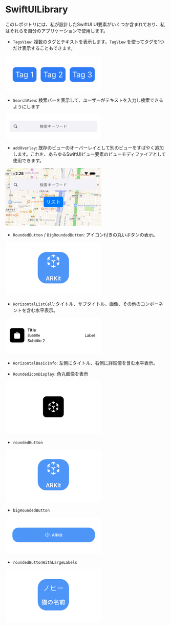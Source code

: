# SwiftUILibrary

このレポジトリには、私が設計したSwiftUI UI要素がいくつか含まれており、私はそれらを自分のアプリケーションで使用します。

- `TagsView`: 複数のタグとテキストを表示します。`TagView` を使ってタグを1つだけ表示することもできます。

<img width="300" alt="image" src="https://raw.githubusercontent.com/mszmagic/SwiftUILibrary/master/Images/TagsView.png">

- `SearchView`: 検索バーを表示して、ユーザーがテキストを入力し検索できるようにします

<img width="300" alt="image" src="https://raw.githubusercontent.com/mszmagic/SwiftUILibrary/master/Images/SearchTextFieldView.png">

- `addOverlay`: 既存のビューのオーバーレイとして別のビューをすばやく追加します。これを、あらゆるSwiftUIビュー要素のビューモディファイアとして使用できます。

<img width="300" alt="image" src="https://raw.githubusercontent.com/mszmagic/SwiftUILibrary/master/Images/overlayExample.jpg">

- `RoundedButton` / `BigRoundedButton`: アイコン付きの丸いボタンの表示。

<img width="300" alt="image" src="https://raw.githubusercontent.com/mszmagic/SwiftUILibrary/master/Images/roundedButton.png">

- `HorizontalListCell`: ​タイトル、サブタイトル、画像、その他のコンポーネントを含む水平表示。

<img width="300" alt="image" src="https://raw.githubusercontent.com/mszmagic/SwiftUILibrary/master/Images/HorizontalListCell.png">

- `HorizontalBasicInfo`: 左側にタイトル、右側に詳細値を含む水平表示。

- `RoundedIconDisplay`: 角丸画像を表示

<img width="300" alt="image" src="https://raw.githubusercontent.com/mszmagic/SwiftUILibrary/master/Images/RoundedIconDisplay.png">

-  `roundedButton`

<img width="300" alt="image" src="https://raw.githubusercontent.com/mszmagic/SwiftUILibrary/master/Images/roundedButton.png">

- `bigRoundedButton`

<img width="300" alt="image" src="https://raw.githubusercontent.com/mszmagic/SwiftUILibrary/master/Images/BigRoundedButton.png">

- `roundedButtonWithLargeLabels`

<img width="300" alt="image" src="https://raw.githubusercontent.com/mszmagic/SwiftUILibrary/master/Images/roundedButtonWithLargeLabels.png">
